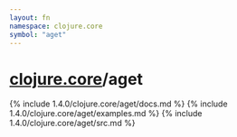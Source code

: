 ```yaml
---
layout: fn
namespace: clojure.core
symbol: "aget"
---
```


# [clojure.core](../)/aget

{% include 1.4.0/clojure.core/aget/docs.md %}
{% include 1.4.0/clojure.core/aget/examples.md %}
{% include 1.4.0/clojure.core/aget/src.md %}

